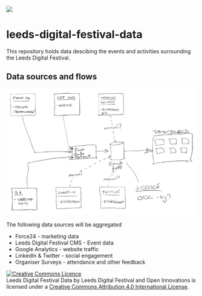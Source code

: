 ![](https://leedsdigitalfestival.org/wp-content/themes/leeds-digital-festival/assets/images/logo.svg)

# leeds-digital-festival-data

This repository holds data descibing the events and activities surrounding the Leeds Digital Festival.

## Data sources and flows

![](docs/ldf-data-flows.png)

The following data sources will be aggregated

* Force24 - marketing data
* Leeds Digital Festival CMS - Event data
* Google Analytics - website traffic
* LinkedIn & Twitter - social engagement
* Organiser Surveys - attendance and other feedback

<a rel="license" href="http://creativecommons.org/licenses/by/4.0/"><img alt="Creative Commons Licence" style="border-width:0" src="https://i.creativecommons.org/l/by/4.0/88x31.png" /></a><br /><span xmlns:dct="http://purl.org/dc/terms/" href="http://purl.org/dc/dcmitype/Dataset" property="dct:title" rel="dct:type">Leeds Digital Festival Data</span> by <span xmlns:cc="http://creativecommons.org/ns#" property="cc:attributionName">Leeds Digital Festival and Open Innovations</span> is licensed under a <a rel="license" href="http://creativecommons.org/licenses/by/4.0/">Creative Commons Attribution 4.0 International License</a>.
